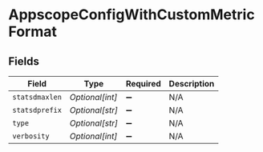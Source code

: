 # AppscopeConfigWithCustomMetricFormat


## Fields

| Field              | Type               | Required           | Description        |
| ------------------ | ------------------ | ------------------ | ------------------ |
| `statsdmaxlen`     | *Optional[int]*    | :heavy_minus_sign: | N/A                |
| `statsdprefix`     | *Optional[str]*    | :heavy_minus_sign: | N/A                |
| `type`             | *Optional[str]*    | :heavy_minus_sign: | N/A                |
| `verbosity`        | *Optional[int]*    | :heavy_minus_sign: | N/A                |